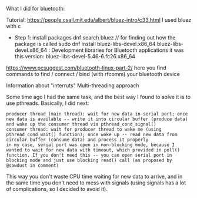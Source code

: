 What I did for bluetooth:

Tutorial: https://people.csail.mit.edu/albert/bluez-intro/c33.html
I used bluez with c

* Step 1: install packages
dnf search bluez // for finding out how the package is called
sudo dnf install bluez-libs-devel.x86_64
bluez-libs-devel.x86_64 : Development libraries for Bluetooth applications
it was this version: bluez-libs-devel-5.46-6.fc26.x86_64


https://www.pcsuggest.com/bluetooth-linux-part-2/
here you find commands to find / connect / bind (with rfcomm) your bluetooth device




Information about "interruts"
Multi-threading approach

Some time ago I had the same task, and the best way I found to solve it is to use pthreads. Basically, I did next:

    producer thread (main thread): wait for new data in serial port; once new data is available -- write it into circular buffer (produce data) and wake up the consumer thread via pthread_cond_signal()
    consumer thread: wait for producer thread to wake me (using pthread_cond_wait() function); once woke up -- read new data from circular buffer (consume data) and process it properly
    in my case, serial port was open in non-blocking mode, because I wanted to wait for new data with timeout, which provided in poll() function. If you don't need this -- you can open serial port in blocking mode and just use blocking read() call (as proposed by @sawdust in comment)

This way you don't waste CPU time waiting for new data to arrive, and in the same time you don't need to mess with signals (using signals has a lot of complications, so I decided to avoid it).
